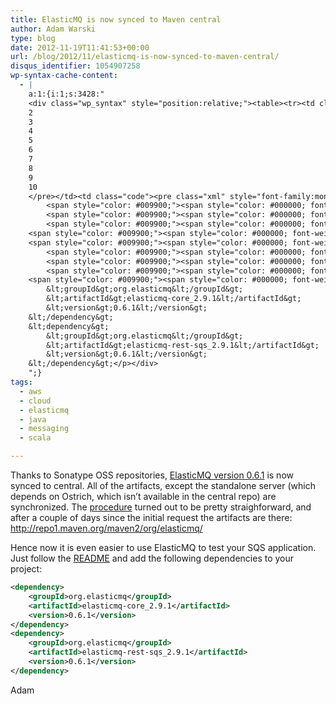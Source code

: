 ```yaml
---
title: ElasticMQ is now synced to Maven central
author: Adam Warski
type: blog
date: 2012-11-19T11:41:53+00:00
url: /blog/2012/11/elasticmq-is-now-synced-to-maven-central/
disqus_identifier: 1054907258
wp-syntax-cache-content:
  - |
    a:1:{i:1;s:3428:"
    <div class="wp_syntax" style="position:relative;"><table><tr><td class="line_numbers"><pre>1
    2
    3
    4
    5
    6
    7
    8
    9
    10
    </pre></td><td class="code"><pre class="xml" style="font-family:monospace;"><span style="color: #009900;"><span style="color: #000000; font-weight: bold;">&lt;dependency<span style="color: #000000; font-weight: bold;">&gt;</span></span></span>
        <span style="color: #009900;"><span style="color: #000000; font-weight: bold;">&lt;groupId<span style="color: #000000; font-weight: bold;">&gt;</span></span></span>org.elasticmq<span style="color: #009900;"><span style="color: #000000; font-weight: bold;">&lt;/groupId<span style="color: #000000; font-weight: bold;">&gt;</span></span></span>
        <span style="color: #009900;"><span style="color: #000000; font-weight: bold;">&lt;artifactId<span style="color: #000000; font-weight: bold;">&gt;</span></span></span>elasticmq-core_2.9.1<span style="color: #009900;"><span style="color: #000000; font-weight: bold;">&lt;/artifactId<span style="color: #000000; font-weight: bold;">&gt;</span></span></span>
        <span style="color: #009900;"><span style="color: #000000; font-weight: bold;">&lt;version<span style="color: #000000; font-weight: bold;">&gt;</span></span></span>0.6.1<span style="color: #009900;"><span style="color: #000000; font-weight: bold;">&lt;/version<span style="color: #000000; font-weight: bold;">&gt;</span></span></span>
    <span style="color: #009900;"><span style="color: #000000; font-weight: bold;">&lt;/dependency<span style="color: #000000; font-weight: bold;">&gt;</span></span></span>
    <span style="color: #009900;"><span style="color: #000000; font-weight: bold;">&lt;dependency<span style="color: #000000; font-weight: bold;">&gt;</span></span></span>
        <span style="color: #009900;"><span style="color: #000000; font-weight: bold;">&lt;groupId<span style="color: #000000; font-weight: bold;">&gt;</span></span></span>org.elasticmq<span style="color: #009900;"><span style="color: #000000; font-weight: bold;">&lt;/groupId<span style="color: #000000; font-weight: bold;">&gt;</span></span></span>
        <span style="color: #009900;"><span style="color: #000000; font-weight: bold;">&lt;artifactId<span style="color: #000000; font-weight: bold;">&gt;</span></span></span>elasticmq-rest-sqs_2.9.1<span style="color: #009900;"><span style="color: #000000; font-weight: bold;">&lt;/artifactId<span style="color: #000000; font-weight: bold;">&gt;</span></span></span>
        <span style="color: #009900;"><span style="color: #000000; font-weight: bold;">&lt;version<span style="color: #000000; font-weight: bold;">&gt;</span></span></span>0.6.1<span style="color: #009900;"><span style="color: #000000; font-weight: bold;">&lt;/version<span style="color: #000000; font-weight: bold;">&gt;</span></span></span>
    <span style="color: #009900;"><span style="color: #000000; font-weight: bold;">&lt;/dependency<span style="color: #000000; font-weight: bold;">&gt;</span></span></span></pre></td></tr></table><p class="theCode" style="display:none;">&lt;dependency&gt;
        &lt;groupId&gt;org.elasticmq&lt;/groupId&gt;
        &lt;artifactId&gt;elasticmq-core_2.9.1&lt;/artifactId&gt;
        &lt;version&gt;0.6.1&lt;/version&gt;
    &lt;/dependency&gt;
    &lt;dependency&gt;
        &lt;groupId&gt;org.elasticmq&lt;/groupId&gt;
        &lt;artifactId&gt;elasticmq-rest-sqs_2.9.1&lt;/artifactId&gt;
        &lt;version&gt;0.6.1&lt;/version&gt;
    &lt;/dependency&gt;</p></div>
    ";}
tags:
  - aws
  - cloud
  - elasticmq
  - java
  - messaging
  - scala

---
```

Thanks to Sonatype OSS repositories, [ElasticMQ version 0.6.1][1] is now synced to central. All of the artifacts, except the standalone server (which depends on Ostrich, which isn&#8217;t available in the central repo) are synchronized. The [procedure][2] turned out to be pretty straighforward, and after a couple of days since the initial request the artifacts are there: <http://repo1.maven.org/maven2/org/elasticmq/>

Hence now it is even easier to use ElasticMQ to test your SQS application. Just follow the [README][3] and add the following dependencies to your project:
```xml
<dependency>
    <groupId>org.elasticmq</groupId>
    <artifactId>elasticmq-core_2.9.1</artifactId>
    <version>0.6.1</version>
</dependency>
<dependency>
    <groupId>org.elasticmq</groupId>
    <artifactId>elasticmq-rest-sqs_2.9.1</artifactId>
    <version>0.6.1</version>
</dependency>
```

Adam

 [1]: http://elasticmq.org
 [2]: https://docs.sonatype.org/display/Repository/Sonatype+OSS+Maven+Repository+Usage+Guide
 [3]: https://github.com/adamw/elasticmq/blob/master/README.md
